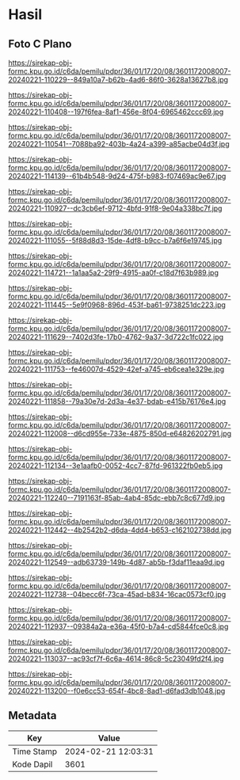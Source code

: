 # Hasil

## Foto C Plano

https://sirekap-obj-formc.kpu.go.id/c6da/pemilu/pdpr/36/01/17/20/08/3601172008007-20240221-110229--849a10a7-b62b-4ad6-86f0-3628a13627b8.jpg

https://sirekap-obj-formc.kpu.go.id/c6da/pemilu/pdpr/36/01/17/20/08/3601172008007-20240221-110408--197f6fea-8af1-456e-8f04-6965462ccc69.jpg

https://sirekap-obj-formc.kpu.go.id/c6da/pemilu/pdpr/36/01/17/20/08/3601172008007-20240221-110541--7088ba92-403b-4a24-a399-a85acbe04d3f.jpg

https://sirekap-obj-formc.kpu.go.id/c6da/pemilu/pdpr/36/01/17/20/08/3601172008007-20240221-114139--61b4b548-9d24-475f-b983-f07469ac9e67.jpg

https://sirekap-obj-formc.kpu.go.id/c6da/pemilu/pdpr/36/01/17/20/08/3601172008007-20240221-110927--dc3cb6ef-9712-4bfd-91f8-9e04a338bc7f.jpg

https://sirekap-obj-formc.kpu.go.id/c6da/pemilu/pdpr/36/01/17/20/08/3601172008007-20240221-111055--5f88d8d3-15de-4df8-b9cc-b7a6f6e19745.jpg

https://sirekap-obj-formc.kpu.go.id/c6da/pemilu/pdpr/36/01/17/20/08/3601172008007-20240221-114721--1a1aa5a2-29f9-4915-aa0f-c18d7f63b989.jpg

https://sirekap-obj-formc.kpu.go.id/c6da/pemilu/pdpr/36/01/17/20/08/3601172008007-20240221-111445--5e9f0968-896d-453f-ba61-9738251dc223.jpg

https://sirekap-obj-formc.kpu.go.id/c6da/pemilu/pdpr/36/01/17/20/08/3601172008007-20240221-111629--7402d3fe-17b0-4762-9a37-3d722c1fc022.jpg

https://sirekap-obj-formc.kpu.go.id/c6da/pemilu/pdpr/36/01/17/20/08/3601172008007-20240221-111753--fe46007d-4529-42ef-a745-eb6cea1e329e.jpg

https://sirekap-obj-formc.kpu.go.id/c6da/pemilu/pdpr/36/01/17/20/08/3601172008007-20240221-111858--79a30e7d-2d3a-4e37-bdab-e415b76176e4.jpg

https://sirekap-obj-formc.kpu.go.id/c6da/pemilu/pdpr/36/01/17/20/08/3601172008007-20240221-112008--d6cd955e-733e-4875-850d-e64826202791.jpg

https://sirekap-obj-formc.kpu.go.id/c6da/pemilu/pdpr/36/01/17/20/08/3601172008007-20240221-112134--3e1aafb0-0052-4cc7-87fd-961322fb0eb5.jpg

https://sirekap-obj-formc.kpu.go.id/c6da/pemilu/pdpr/36/01/17/20/08/3601172008007-20240221-112240--7191163f-85ab-4ab4-85dc-ebb7c8c677d9.jpg

https://sirekap-obj-formc.kpu.go.id/c6da/pemilu/pdpr/36/01/17/20/08/3601172008007-20240221-112442--4b2542b2-d6da-4dd4-b653-c162102738dd.jpg

https://sirekap-obj-formc.kpu.go.id/c6da/pemilu/pdpr/36/01/17/20/08/3601172008007-20240221-112549--adb63739-149b-4d87-ab5b-f3daf11eaa9d.jpg

https://sirekap-obj-formc.kpu.go.id/c6da/pemilu/pdpr/36/01/17/20/08/3601172008007-20240221-112738--04becc6f-73ca-45ad-b834-16cac0573cf0.jpg

https://sirekap-obj-formc.kpu.go.id/c6da/pemilu/pdpr/36/01/17/20/08/3601172008007-20240221-112937--09384a2a-e36a-45f0-b7a4-cd5844fce0c8.jpg

https://sirekap-obj-formc.kpu.go.id/c6da/pemilu/pdpr/36/01/17/20/08/3601172008007-20240221-113037--ac93cf7f-6c6a-4614-86c8-5c23049fd2f4.jpg

https://sirekap-obj-formc.kpu.go.id/c6da/pemilu/pdpr/36/01/17/20/08/3601172008007-20240221-113200--f0e6cc53-654f-4bc8-8ad1-d6fad3db1048.jpg


## Metadata

| Key        | Value               |
| ---------- | ------------------- |
| Time Stamp | 2024-02-21 12:03:31 |
| Kode Dapil | 3601                |



